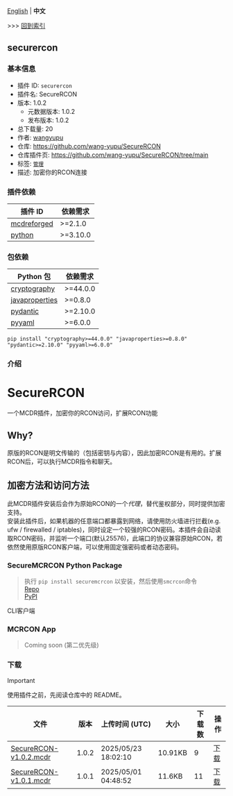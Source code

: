 [English](readme.md) | **中文**

\>\>\> [回到索引](/readme-zh_cn.md)

## securercon

### 基本信息

- 插件 ID: `securercon`
- 插件名: SecureRCON
- 版本: 1.0.2
  - 元数据版本: 1.0.2
  - 发布版本: 1.0.2
- 总下载量: 20
- 作者: [wangyupu](https://github.com/wang-yupu)
- 仓库: https://github.com/wang-yupu/SecureRCON
- 仓库插件页: https://github.com/wang-yupu/SecureRCON/tree/main
- 标签: [`管理`](/labels/management/readme-zh_cn.md)
- 描述: 加密你的RCON连接

### 插件依赖

| 插件 ID | 依赖需求 |
| --- | --- |
| [mcdreforged](https://github.com/Fallen-Breath/MCDReforged) | \>=2.1.0 |
| [python](/plugins/python/readme-zh_cn.md) | \>=3.10.0 |

### 包依赖

| Python 包 | 依赖需求 |
| --- | --- |
| [cryptography](https://pypi.org/project/cryptography) | \>=44.0.0 |
| [javaproperties](https://pypi.org/project/javaproperties) | \>=0.8.0 |
| [pydantic](https://pypi.org/project/pydantic) | \>=2.10.0 |
| [pyyaml](https://pypi.org/project/pyyaml) | \>=6.0.0 |

```
pip install "cryptography>=44.0.0" "javaproperties>=0.8.0" "pydantic>=2.10.0" "pyyaml>=6.0.0"
```

### 介绍


# SecureRCON

一个MCDR插件，加密你的RCON访问，扩展RCON功能

## Why?

原版的RCON是明文传输的（包括密钥与内容），因此加密RCON是有用的。扩展RCON后，可以执行MCDR指令和聊天。

## 加密方法和访问方法

此MCDR插件安装后会作为原始RCON的一个*代理*，替代鉴权部分，同时提供加密支持。  
安装此插件后，如果机器的任意端口都暴露到网络，请使用防火墙进行拦截(e.g. ufw / firewalled / iptables)，同时设定一个较强的RCON密码。本插件会自动读取RCON密码，并监听一个端口(默认25576)，此端口的协议兼容原始RCON，若依然使用原版RCON客户端，可以使用固定强密码或者动态密码。

### SecureMCRCON Python Package

> 执行 `pip install securemcrcon` 以安装，然后使用`smcrcon`命令  
> [Repo](https://github.com/wang-yupu/SecureMCRCON)  
> [PyPI](https://pypi.org/project/securemcrcon/)

CLI客户端

### MCRCON App

> Coming soon (第二优先级)

<!-- [GitHub](https://github.com/wang-yupu/)
此应用支持Windows / macOS(Coming Soon) / Linux(Coming Soon) / Android，可以用此应用进行加密RCON连接，本身也是一个不错的RCON图形化客户端 -->

### 下载

> [!IMPORTANT]
> 使用插件之前，先阅读仓库中的 README。

| 文件 | 版本 | 上传时间 (UTC) | 大小 | 下载数 | 操作 |
| --- | --- | --- | --- | --- | --- |
| [SecureRCON-v1.0.2.mcdr](https://github.com/wang-yupu/SecureRCON/releases/tag/v1.0.2) | 1.0.2 | 2025/05/23 18:02:10 | 10.91KB | 9 | [下载](https://github.com/wang-yupu/SecureRCON/releases/download/v1.0.2/SecureRCON-v1.0.2.mcdr) |
| [SecureRCON-v1.0.1.mcdr](https://github.com/wang-yupu/SecureRCON/releases/tag/v1.0.1) | 1.0.1 | 2025/05/01 04:48:52 | 11.6KB | 11 | [下载](https://github.com/wang-yupu/SecureRCON/releases/download/v1.0.1/SecureRCON-v1.0.1.mcdr) |

